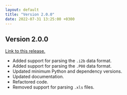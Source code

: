 ```yaml
---
layout: default
title: "Version 2.0.0"
date: 2022-07-31 13:25:00 +0300
---
```


## Version 2.0.0

[Link to this release.](https://github.com/vyrjana/pyimpspec/releases/tag/2.0.0)

- Added support for parsing the `.i2b` data format.
- Added support for parsing the `.P00` data format.
- Updated minimum Python and dependency versions.
- Updated documentation.
- Refactored code.
- Removed support for parsing `.xls` files.

